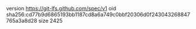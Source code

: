 version https://git-lfs.github.com/spec/v1
oid sha256:cd77b9d6865193bb1187cd8a6a749c0bbf20306d0f243043268847765a3a8d28
size 2425
